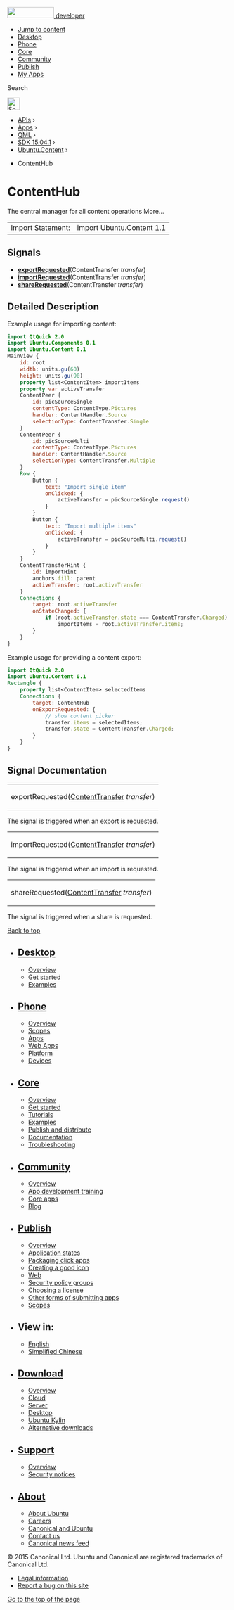 <a href="https://developer.ubuntu.com/" class="logo-ubuntu"><img src="https://developer.ubuntu.com/assets/sites/ubuntu/latest/u/img/logos/logo-ubuntu-orange.svg" width="106" height="25" /> <span>developer</span></a>

-   [Jump to content](index.html#main-content)
-   [Desktop](https://developer.ubuntu.com/en/desktop/)
-   [Phone](https://developer.ubuntu.com/en/phone/)
-   [Core](https://developer.ubuntu.com/core)
-   [Community](https://developer.ubuntu.com/en/community/)
-   [Publish](https://developer.ubuntu.com/en/publish/)
-   [My Apps](https://myapps.developer.ubuntu.com/)

Search

<img src="https://developer.ubuntu.com/assets/sites/ubuntu/latest/u/img/search-white.svg" alt="Search" height="28" />

-   [APIs](../../../../index.html) ›
-   [Apps](../../../index.html) ›
-   [QML](../../index.html) ›
-   [SDK 15.04.1](../index.html) ›
-   [Ubuntu.Content](../Ubuntu.Content/index.html) ›

<!-- -->

-   ContentHub

ContentHub
==========

<span class="subtitle"></span>
The central manager for all content operations More...

|                   |                           |
|-------------------|---------------------------|
| Import Statement: | import Ubuntu.Content 1.1 |

<span id="signals"></span>
Signals
-------

-   ****[exportRequested](index.html#exportRequested-signal)****(ContentTransfer *transfer*)
-   ****[importRequested](index.html#importRequested-signal)****(ContentTransfer *transfer*)
-   ****[shareRequested](index.html#shareRequested-signal)****(ContentTransfer *transfer*)

<span id="details"></span>
Detailed Description
--------------------

Example usage for importing content:

``` qml
import QtQuick 2.0
import Ubuntu.Components 0.1
import Ubuntu.Content 0.1
MainView {
    id: root
    width: units.gu(60)
    height: units.gu(90)
    property list<ContentItem> importItems
    property var activeTransfer
    ContentPeer {
        id: picSourceSingle
        contentType: ContentType.Pictures
        handler: ContentHandler.Source
        selectionType: ContentTransfer.Single
    }
    ContentPeer {
        id: picSourceMulti
        contentType: ContentType.Pictures
        handler: ContentHandler.Source
        selectionType: ContentTransfer.Multiple
    }
    Row {
        Button {
            text: "Import single item"
            onClicked: {
                activeTransfer = picSourceSingle.request()
            }
        }
        Button {
            text: "Import multiple items"
            onClicked: {
                activeTransfer = picSourceMulti.request()
            }
        }
    }
    ContentTransferHint {
        id: importHint
        anchors.fill: parent
        activeTransfer: root.activeTransfer
    }
    Connections {
        target: root.activeTransfer
        onStateChanged: {
            if (root.activeTransfer.state === ContentTransfer.Charged)
                importItems = root.activeTransfer.items;
        }
    }
}
```

Example usage for providing a content export:

``` qml
import QtQuick 2.0
import Ubuntu.Content 0.1
Rectangle {
    property list<ContentItem> selectedItems
    Connections {
        target: ContentHub
        onExportRequested: {
            // show content picker
            transfer.items = selectedItems;
            transfer.state = ContentTransfer.Charged;
        }
    }
}
```

Signal Documentation
--------------------

<table>
<colgroup>
<col width="100%" />
</colgroup>
<tbody>
<tr class="odd">
<td><p><span id="exportRequested-signal"></span><span class="name">exportRequested</span>(<span class="type"><a href="../Ubuntu.Content.ContentTransfer/index.html">ContentTransfer</a></span> <em>transfer</em>)</p></td>
</tr>
</tbody>
</table>

The signal is triggered when an export is requested.

<table>
<colgroup>
<col width="100%" />
</colgroup>
<tbody>
<tr class="odd">
<td><p><span id="importRequested-signal"></span><span class="name">importRequested</span>(<span class="type"><a href="../Ubuntu.Content.ContentTransfer/index.html">ContentTransfer</a></span> <em>transfer</em>)</p></td>
</tr>
</tbody>
</table>

The signal is triggered when an import is requested.

<table>
<colgroup>
<col width="100%" />
</colgroup>
<tbody>
<tr class="odd">
<td><p><span id="shareRequested-signal"></span><span class="name">shareRequested</span>(<span class="type"><a href="../Ubuntu.Content.ContentTransfer/index.html">ContentTransfer</a></span> <em>transfer</em>)</p></td>
</tr>
</tbody>
</table>

The signal is triggered when a share is requested.

[Back to top](index.html#)

-   [Desktop](https://developer.ubuntu.com/en/desktop/)
    ---------------------------------------------------

    -   [Overview](https://developer.ubuntu.com/en/desktop/)
    -   [Get started](http://snapcraft.io/?utm_source=developer.ubuntu.com&utm_medium=devportal&utm_term=snaps%20snapcraft%20desktop&utm_content=menu&utm_campaign=duc_snappers)
    -   [Examples](https://github.com/ubuntu/snappy-playpen)

-   [Phone](https://developer.ubuntu.com/en/phone/)
    -----------------------------------------------

    -   [Overview](https://developer.ubuntu.com/en/phone/)
    -   [Scopes](https://developer.ubuntu.com/en/phone/scopes/)
    -   [Apps](https://developer.ubuntu.com/en/phone/apps/)
    -   [Web Apps](https://developer.ubuntu.com/en/phone/web/)
    -   [Platform](https://developer.ubuntu.com/en/phone/platform/)
    -   [Devices](https://developer.ubuntu.com/en/phone/devices/)

-   [Core](https://developer.ubuntu.com/core)
    -----------------------------------------

    -   [Overview](https://developer.ubuntu.com/core)
    -   [Get started](https://developer.ubuntu.com/core/get-started)
    -   [Tutorials](https://developer.ubuntu.com/core/tutorials)
    -   [Examples](https://developer.ubuntu.com/core/examples)
    -   [Publish and distribute](https://developer.ubuntu.com/core/publish-and-distribute)
    -   [Documentation](https://developer.ubuntu.com/core/documentation)
    -   [Troubleshooting](https://developer.ubuntu.com/core/troubleshooting)

-   [Community](https://developer.ubuntu.com/en/community/)
    -------------------------------------------------------

    -   [Overview](https://developer.ubuntu.com/en/community/)
    -   [App development training](https://developer.ubuntu.com/en/community/training/)
    -   [Core apps](https://developer.ubuntu.com/en/community/core-apps/)
    -   [Blog](https://developer.ubuntu.com/en/community/blog/)

-   [Publish](https://developer.ubuntu.com/en/publish/)
    ---------------------------------------------------

    -   [Overview](https://developer.ubuntu.com/en/publish/)
    -   [Application states](https://developer.ubuntu.com/en/publish/application-states/)
    -   [Packaging click apps](https://developer.ubuntu.com/en/publish/packaging-click-apps/)
    -   [Creating a good icon](https://developer.ubuntu.com/en/publish/creating-a-good-icon/)
    -   [Web](https://developer.ubuntu.com/en/publish/web/)
    -   [Security policy groups](https://developer.ubuntu.com/en/publish/security-policy-groups/)
    -   [Choosing a license](https://developer.ubuntu.com/en/publish/choosing-a-license/)
    -   [Other forms of submitting apps](https://developer.ubuntu.com/en/publish/other-forms-of-submitting-apps/)
    -   [Scopes](https://developer.ubuntu.com/en/publish/scopes/)

-   View in:
    --------

    -   [English](index.html "Change to language: English")
    -   [Simplified Chinese](index.html "Change to language: Simplified Chinese")

-   [Download](http://ubuntu.com/download/)
    ---------------------------------------

    -   [Overview](http://ubuntu.com/download)
    -   [Cloud](http://ubuntu.com/download/cloud)
    -   [Server](http://ubuntu.com/download/server)
    -   [Desktop](http://ubuntu.com/download/desktop)
    -   [Ubuntu Kylin](http://ubuntu.com/download/ubuntu-kylin)
    -   [Alternative downloads](http://ubuntu.com/download/alternative-downloads)

-   [Support](http://ubuntu.com/support/)
    -------------------------------------

    -   [Overview](http://ubuntu.com/support)
    -   [Security notices](http://www.ubuntu.com/usn/)

-   [About](http://ubuntu.com/about/)
    ---------------------------------

    -   [About Ubuntu](http://ubuntu.com/about/about-ubuntu)
    -   [Careers](http://www.canonical.com/careers)
    -   [Canonical and Ubuntu](http://ubuntu.com/about/canonical-and-ubuntu)
    -   [Contact us](http://ubuntu.com/about/contact-us)
    -   [Canonical news feed](http://insights.ubuntu.com/feed/)

© 2015 Canonical Ltd. Ubuntu and Canonical are registered trademarks of Canonical Ltd.

-   [Legal information](http://www.ubuntu.com/legal)
-   [Report a bug on this site](https://bugs.launchpad.net/developer-ubuntu-com/)

<span class="accessibility-aid">[Go to the top of the page](index.html#)</span>
